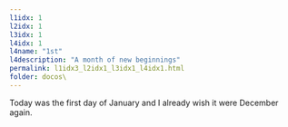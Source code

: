```yaml
---
l1idx: 1
l2idx: 1
l3idx: 1
l4idx: 1
l4name: "1st"
l4description: "A month of new beginnings"
permalink: l1idx3_l2idx1_l3idx1_l4idx1.html
folder: docos\
---
```


Today was the first day of January and I already wish it were December again.